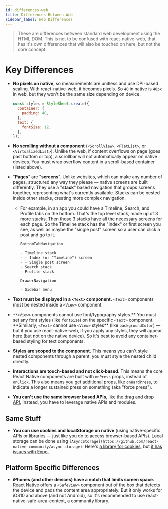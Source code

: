 ```yaml
---
id: differences-web
title: Differences Between Web
sidebar_label: Web Differences
---
```


> These are differences between standard web development using the HTML DOM. This is not to be confused with react-native-web, that has it's own differences that will also be touched on here, but not the core concept.

# Key Differences

- **No pixels on native**, so measurements are unitless and use DPI-based scaling. With react-native-web, it becomes pixels. So `40` in native is `40px` in web, but they won't be the same size depending on device.

  ```jsx
  const styles = StyleSheet.create({
    container: {
      padding: 40,
    },
    text: {
      fontSize: 12,
    },
  });
  ```

- **No scrolling without a component** (`<ScrollView>`, `<FlatList>`, or `<VirtualizedList>`). Unlike the web, if content overflows on page (goes past bottom or top), a scrollbar will not automatically appear on native devices. You must wrap overflow content in a scroll-based container (listed above).
- "**Pages**" are "**screens**". Unlike websites, which can make any number of pages, structured any way they please — native screens are built differently. They use a "**stack**" based navigation that groups screens together, representing what's currently available. Stacks can be nested inside other stacks, creating more complex navigation.

  - For example, in an app you could have a Timeline, Search, and Profile tabs on the bottom. That's the top level stack, made up of 3 more stacks. Then those 3 stacks have all the necessary screens for each page. So the Timeline stack has the "index" or first screen you see, as well as maybe the "single post" screen so a user can click a post and go to it.

    ```markdown
    BottomTabNavigation

    - Timeline stack
    - - Index (or "Timeline") screen
    - - Single post screen
    - Search stack
    - Profile stack

    DrawerNavigation

    - Sidebar menu
    ```

- **Text must be displayed in a `<Text>` component.** `<Text>` components must be nested inside a `<View>` component.
- `**<View>` components cannot use font/typography styles.** You must set any font styles (like `fontSize`) on the specific `<Text>` component. **Similarly, `<Text>` cannot use `<View>` styles\*\* (like `backgroundColor`) — but if you use react-native-web, if you apply any styles, they will appear here (but not on the native device). So it's best to avoid any container-based styling for text components.
- **Styles are scoped to the component.** This means you can't style nested components through a parent, you must style the nested child directly.
- **Interactions are touch-based and not click-based**. This means the core React Native components are built with `onPress` props, instead of `onClick`. This also means you get additional props, like `onHardPress`, to indicate a longer sustained press on something (aka "force press").
- **You can't use the same browser based APIs**, like [the drag and drop API.](https://developer.mozilla.org/en-US/docs/Web/API/HTML_Drag_and_Drop_API) Instead, you have to leverage native APIs and modules.

## Same Stuff

- **You can use cookies and localStorage on native** (using native-specific APIs or libraries — just like you do to access browser-based APIs). Local storage can be done using `[AsyncStorage](https://github.com/react-native-community/async-storage)`. Here's [a library for cookies](https://github.com/react-native-community/cookies), but [it has issues with Expo.](https://github.com/expo/expo/issues/6756)

## Platform Specific Differences

- **iPhones (and other devices) have a notch that limits screen space.** React Native offers a `<SafeView>` component out of the box that detects the device and pads the content area appropriately. But it only works for iOS10 and above (and not Android), so it's recommended to use react-native-safe-area-context, a community library.
